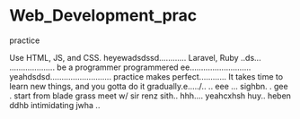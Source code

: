 # Web_Development_prac
practice

Use HTML, JS, and CSS.
 heyewadsdssd............
Laravel, Ruby ..ds...
....................
be a programmer programmered ee...........................
 yeahdsdsd...........................
practice makes perfect............
It takes time to learn new things, and you gotta do it gradually.e...../..
..
 eee ...
sighbn.
. gee . start from blade grass meet w/ sir renz
sith..
hhh....
yeahcxhsh
huy..
heben
ddhb
intimidating
jwha
..
